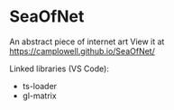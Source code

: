 # SeaOfNet
An abstract piece of internet art
View it at https://camplowell.github.io/SeaOfNet/

Linked libraries (VS Code):
* ts-loader
* gl-matrix